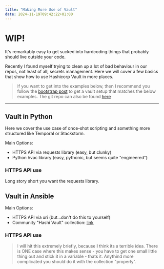 ```yaml
---
title: "Making More Use of Vault"
date: 2024-11-19T09:42:22+01:00
---
```

# WIP!

It's remarkably easy to get sucked into hardcoding things that probably should live outside your code. 

Recently I found myself trying to clean up a lot of bad behaviour in our repos, not least of all, secrets management. Here we will cover a few basics that show how to use Hashicorp Vault in more places. 

> If you want to get into the examples below, then I recommend you follow the [bootstrap post](/posts/bootstrapping-hashi-vault/) to get a vault setup that matches the below examples. The git repo can also be found [here](github.com/fatred/practical-vault-in-netops.git)

---

## Vault in Python

Here we cover the use case of once-shot scripting and something more structured like Temporal or Stackstorm.

Main Options: 
* HTTPS API via requests library (easy, but clunky)
* Python hvac library (easy, pythonic, but seems quite "engineered")

### HTTPS API use

Long story short you want the requests library. 



## Vault in Ansible

Main Options: 
* HTTPS API via uri (but...don't do this to yourself)
* Community "Hashi Vault" collection: [link](https://github.com/ansible-collections/community.hashi_vault)

### HTTPS API use

> I will hit this extremely briefly, because I think its a terrible idea. There is ONE case where this makes sense - you have to get one small little thing out and stick it in a variable - thats it. Anythind more complicated you should do it with the collection "properly".

